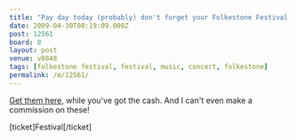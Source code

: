 ```yaml
---
title: "Pay day today (probably) don't forget your Folkestone Festival tickets"
date: 2009-04-30T08:19:09.000Z
post: 12561
board: 8
layout: post
venue: v8848
tags: [folkestone festival, festival, music, concert, folkestone]
permalink: /m/12561/
---
```

<a href="http://festival.hevy.co.uk/tickets">Get them here</a>, while you've got the cash. And I can't even make a commission on these!

[ticket]Festival[/ticket]
